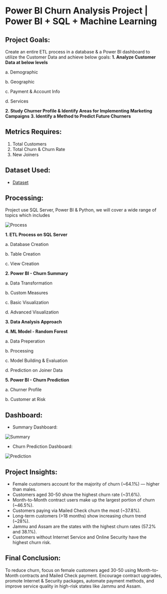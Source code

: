 # Power BI Churn Analysis Project | Power BI + SQL + Machine Learning
## Project Goals:
Create an entire ETL process in a database & a Power BI dashboard to utilize the Customer Data and achieve below goals:
**1. Analyze Customer Data at below levels**

   a. Demographic

   b. Geographic
  
   c. Payment & Account Info
  
   d. Services
  
**2. Study Churner Profile & Identify Areas for Implementing Marketing Campaigns**
**3. Identify a Method to Predict Future Churners**
## Metrics Requires:
1. Total Customers
2. Total Churn & Churn Rate
3. New Joiners

## Dataset Used:
- <a href= "https://github.com/TrieuTuanVi/Churn_Analysis/commit/6e097e3d31e4cb1d1d0d32e1dba5649e6f9108e8">Dataset</a>

## Processing: 
Project use SQL Server, Power BI & Python, we will cover a wide range of topics which includes

![Process](https://github.com/user-attachments/assets/7468565f-9c94-4ff6-bcf2-a8203f99ec4a)

**1. ETL Process on SQL Server**

   a. Database Creation
  
   b. Table Creation
  
   c. View Creation
  
**2. Power BI - Churn Summary**
   
   a. Data Transformation
  
   b. Custom Measures
  
   c. Basic Visualization
  
   d. Advanced Visualization
  
**3. Data Analysis Approach**


**4. ML Model - Random Forest**

  a. Data Preperation
  
  b. Processing
  
  c. Model Building & Evaluation
  
  d. Prediction on Joiner Data
  
**5. Power BI - Churn Prediction**

  a. Churner Profile
  
  b. Customer at Risk 

## Dashboard:

* Summary Dashboard:
  
![Summary](https://github.com/user-attachments/assets/416ec549-f1fa-44e0-9794-d572fb1420af)

* Churn Prediction Dashboard:

![Prediction](https://github.com/user-attachments/assets/2f2ffaaa-ecaf-43cb-951d-2241091a65f8)

## Project Insights:
- Female customers account for the majority of churn (~64.1%) — higher than males.
- Customers aged 30-50 show the highest churn rate (~31.6%).
- Month-to-Month contract users make up the largest portion of churn (~46.5%).
- Customers paying via Mailed Check churn the most (~37.8%).
- Long-term customers (>18 months) show increasing churn trend (~28%).
- Jammu and Assam are the states with the highest churn rates (57.2% and 38.1%).
- Customers without Internet Service and Online Security have the highest churn risk.

## Final Conclusion:
To reduce churn, focus on female customers aged 30-50 using Month-to-Month contracts and Mailed Check payment. Encourage contract upgrades, promote Internet & Security packages, automate payment methods, and improve service quality in high-risk states like Jammu and Assam.
